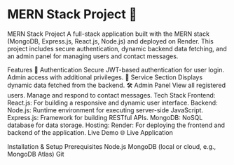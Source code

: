 # MERN Stack Project 🌟

MERN Stack Project
A full-stack application built with the MERN stack (MongoDB, Express.js, React.js, Node.js) and deployed on Render. This project includes secure authentication, dynamic backend data fetching, and an admin panel for managing users and contact messages.

Features
🔑 Authentication
Secure JWT-based authentication for user login.
Admin access with additional privileges.
📂 Service Section
Displays dynamic data fetched from the backend.
🛠️ Admin Panel
View all registered users.
Manage and respond to contact messages.
Tech Stack
Frontend:
React.js: For building a responsive and dynamic user interface.
Backend:
Node.js: Runtime environment for executing server-side JavaScript.
Express.js: Framework for building RESTful APIs.
MongoDB: NoSQL database for data storage.
Hosting:
Render: For deploying the frontend and backend of the application.
Live Demo
🌐 Live Application

Installation & Setup
Prerequisites
Node.js
MongoDB (local or cloud, e.g., MongoDB Atlas)
Git
